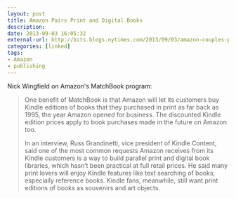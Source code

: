 ```yaml
---
layout: post
title: Amazon Pairs Print and Digital Books
description: 
date: 2013-09-03 16:05:32
external-url: http://bits.blogs.nytimes.com/2013/09/03/amazon-couples-print-digital-books-with-new-program/?_r=0
categories: [linked]
tags:
- Amazon
- publishing
---
```

Nick Wingfield on Amazon's MatchBook program:

> One benefit of MatchBook is that Amazon will let its customers buy Kindle editions of books that they purchased in print as far back as 1995, the year Amazon opened for business. The discounted Kindle edition prices apply to book purchases made in the future on Amazon too.
> 
> In an interview, Russ Grandinetti, vice president of Kindle Content, said one of the most common requests Amazon receives from its Kindle customers is a way to build parallel print and digital book libraries, which hasn’t been practical at full retail prices. He said many print lovers will enjoy Kindle features like text searching of books, especially reference books. Kindle fans, meanwhile, still want print editions of books as souvenirs and art objects.

